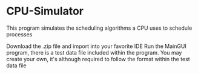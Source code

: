 # CPU-Simulator
This program simulates the scheduling algorithms a CPU uses to schedule processes

Download the .zip file and import into your favorite IDE
Run the MainGUI program, there is a test data file included within the program. 
You may create your own, it's although required to follow the format within the test data file
